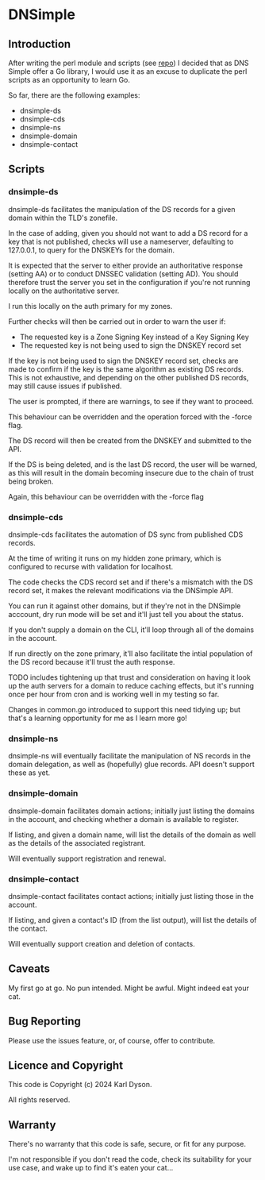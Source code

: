 # DNSimple

## Introduction

After writing the perl module and scripts (see [repo](https://bitbucket.org/karldyson/dnsimple)) I decided that as
DNS Simple offer a Go library, I would use it as an excuse to duplicate the
perl scripts as an opportunity to learn Go.

So far, there are the following examples:

* dnsimple-ds
* dnsimple-cds
* dnsimple-ns
* dnsimple-domain
* dnsimple-contact

## Scripts

### dnsimple-ds

dnsimple-ds facilitates the manipulation of the DS records for a given domain
within the TLD's zonefile.

In the case of adding, given you should not want to add a DS record for a key
that is not published, checks will use a nameserver, defaulting to 127.0.0.1,
to query for the DNSKEYs for the domain.

It is expected that the server to either provide an authoritative response
(setting AA) or to conduct DNSSEC validation (setting AD). You should therefore
trust the server you set in the configuration if you're not running locally on
the authoritative server.

I run this locally on the auth primary for my zones.

Further checks will then be carried out in order to warn the user if:

* The requested key is a Zone Signing Key instead of a Key Signing Key
* The requested key is not being used to sign the DNSKEY record set

If the key is not being used to sign the DNSKEY record set, checks are made to
confirm if the key is the same algorithm as existing DS records. This is not
exhaustive, and depending on the other published DS records, may still cause
issues if published.

The user is prompted, if there are warnings, to see if they want to proceed.

This behaviour can be overridden and the operation forced with the -force flag.

The DS record will then be created from the DNSKEY and submitted to the API.

If the DS is being deleted, and is the last DS record, the user will be warned,
as this will result in the domain becoming insecure due to the chain of trust
being broken.

Again, this behaviour can be overridden with the -force flag

### dnsimple-cds

dnsimple-cds facilitates the automation of DS sync from published CDS records.

At the time of writing it runs on my hidden zone primary, which is configured to
recurse with validation for localhost.

The code checks the CDS record set and if there's a mismatch with the DS record
set, it makes the relevant modifications via the DNSimple API.

You can run it against other domains, but if they're not in the DNSimple acccount,
dry run mode will be set and it'll just tell you about the status.

If you don't supply a domain on the CLI, it'll loop through all of the domains in
the account.

If run directly on the zone primary, it'll also facilitate the intial population of
the DS record because it'll trust the auth response.

TODO includes tightening up that trust and consideration on having it look up the
auth servers for a domain to reduce caching effects, but it's running once per hour
from cron and is working well in my testing so far.

Changes in common.go introduced to support this need tidying up; but that's a
learning opportunity for me as I learn more go!

### dnsimple-ns

dnsimple-ns will eventually facilitate the manipulation of NS records in the 
domain delegation, as well as (hopefully) glue records. API doesn't support
these as yet.

### dnsimple-domain

dnsimple-domain facilitates domain actions; initially just listing the domains
in the account, and checking whether a domain is available to register.

If listing, and given a domain name, will list the details of the domain as
well as the details of the associated registrant.

Will eventually support registration and renewal.

### dnsimple-contact

dnsimple-contact facilitates contact actions; initially just listing those
in the account.

If listing, and given a contact's ID (from the list output), will list the
details of the contact.

Will eventually support creation and deletion of contacts.

## Caveats

My first go at go. No pun intended. Might be awful. Might indeed eat your cat.

## Bug Reporting

Please use the issues feature, or, of course, offer to contribute.

## Licence and Copyright

This code is Copyright (c) 2024 Karl Dyson.

All rights reserved.

## Warranty

There's no warranty that this code is safe, secure, or fit for any purpose.

I'm not responsible if you don't read the code, check its suitability for your
use case, and wake up to find it's eaten your cat...
